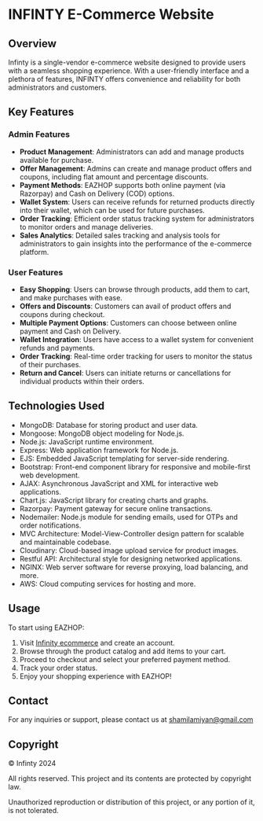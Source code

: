 # INFINTY E-Commerce Website

## Overview
Infinty is a single-vendor e-commerce website designed to provide users with a seamless shopping experience. With a user-friendly interface and a plethora of features, INFINTY offers convenience and reliability for both administrators and customers.

## Key Features

### Admin Features
- **Product Management**: Administrators can add and manage products available for purchase.
- **Offer Management**: Admins can create and manage product offers and coupons, including flat amount and percentage discounts.
- **Payment Methods**: EAZHOP supports both online payment (via Razorpay) and Cash on Delivery (COD) options.
- **Wallet System**: Users can receive refunds for returned products directly into their wallet, which can be used for future purchases.
- **Order Tracking**: Efficient order status tracking system for administrators to monitor orders and manage deliveries.
- **Sales Analytics**: Detailed sales tracking and analysis tools for administrators to gain insights into the performance of the e-commerce platform.

### User Features
- **Easy Shopping**: Users can browse through products, add them to cart, and make purchases with ease.
- **Offers and Discounts**: Customers can avail of product offers and coupons during checkout.
- **Multiple Payment Options**: Customers can choose between online payment and Cash on Delivery.
- **Wallet Integration**: Users have access to a wallet system for convenient refunds and payments.
- **Order Tracking**: Real-time order tracking for users to monitor the status of their purchases.
- **Return and Cancel**: Users can initiate returns or cancellations for individual products within their orders.

## Technologies Used
- MongoDB: Database for storing product and user data.
- Mongoose: MongoDB object modeling for Node.js.
- Node.js: JavaScript runtime environment.
- Express: Web application framework for Node.js.
- EJS: Embedded JavaScript templating for server-side rendering.
- Bootstrap: Front-end component library for responsive and mobile-first web development.
- AJAX: Asynchronous JavaScript and XML for interactive web applications.
- Chart.js: JavaScript library for creating charts and graphs.
- Razorpay: Payment gateway for secure online transactions.
- Nodemailer: Node.js module for sending emails, used for OTPs and order notifications.
- MVC Architecture: Model-View-Controller design pattern for scalable and maintainable codebase.
- Cloudinary: Cloud-based image upload service for product images.
- Restful API: Architectural style for designing networked applications.
- NGINX: Web server software for reverse proxying, load balancing, and more.
- AWS: Cloud computing services for hosting and more.

## Usage
To start using EAZHOP:
1. Visit [Infinity ecommerce](https://infinty.shamil.website/) and create an account.
2. Browse through the product catalog and add items to your cart.
3. Proceed to checkout and select your preferred payment method.
4. Track your order status.
5. Enjoy your shopping experience with EAZHOP!

## Contact
For any inquiries or support, please contact us at shamilamiyan@gmail.com


## Copyright
© Infinty 2024

All rights reserved. This project and its contents are protected by copyright law.

Unauthorized reproduction or distribution of this project, or any portion of it, is not tolerated.
